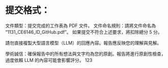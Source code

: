 # 提交格式：

文件類型：提交完成的工作表為 PDF 文件。
文件命名規則：請將文件命名為 “1131_CE6146_ID_GitHub.pdf”。
如果提交不符合上述要求，將扣除總分 5 分。

請勿直接複製大型語言模型（LLM）的回應內容。報告應反映您的理解與見解。

學術誠信：確保報告中的所有想法與文字均為您的原創。報告將進行原創性檢查，過度依賴 LLM 的內容可能會影響評分。
123

